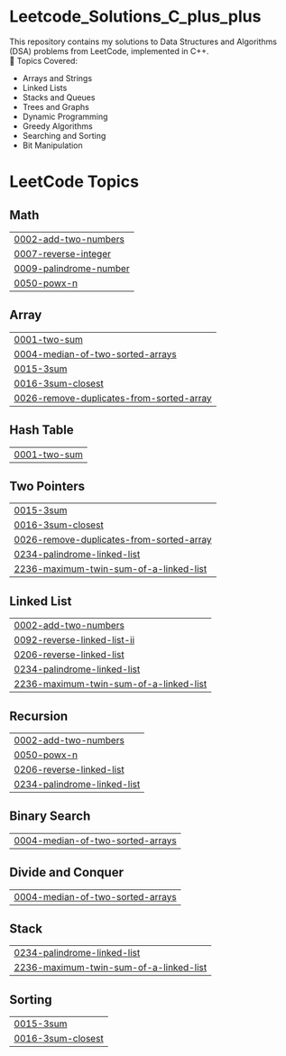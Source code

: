 # Leetcode_Solutions_C_plus_plus
This repository contains my solutions to Data Structures and Algorithms (DSA) problems from LeetCode, implemented in C++.   
🔹 Topics Covered: 
- Arrays and Strings
- Linked Lists
- Stacks and Queues
- Trees and Graphs 
- Dynamic Programming
- Greedy Algorithms 
- Searching and Sorting 
- Bit Manipulation

<!---LeetCode Topics Start-->
# LeetCode Topics
## Math
|  |
| ------- |
| [0002-add-two-numbers](https://github.com/TA173157/Leetcode_Solutions_C_plus_plus/tree/master/0002-add-two-numbers) |
| [0007-reverse-integer](https://github.com/TA173157/Leetcode_Solutions_C_plus_plus/tree/master/0007-reverse-integer) |
| [0009-palindrome-number](https://github.com/TA173157/Leetcode_Solutions_C_plus_plus/tree/master/0009-palindrome-number) |
| [0050-powx-n](https://github.com/TA173157/Leetcode_Solutions_C_plus_plus/tree/master/0050-powx-n) |
## Array
|  |
| ------- |
| [0001-two-sum](https://github.com/TA173157/Leetcode_Solutions_C_plus_plus/tree/master/0001-two-sum) |
| [0004-median-of-two-sorted-arrays](https://github.com/TA173157/Leetcode_Solutions_C_plus_plus/tree/master/0004-median-of-two-sorted-arrays) |
| [0015-3sum](https://github.com/TA173157/Leetcode_Solutions_C_plus_plus/tree/master/0015-3sum) |
| [0016-3sum-closest](https://github.com/TA173157/Leetcode_Solutions_C_plus_plus/tree/master/0016-3sum-closest) |
| [0026-remove-duplicates-from-sorted-array](https://github.com/TA173157/Leetcode_Solutions_C_plus_plus/tree/master/0026-remove-duplicates-from-sorted-array) |
## Hash Table
|  |
| ------- |
| [0001-two-sum](https://github.com/TA173157/Leetcode_Solutions_C_plus_plus/tree/master/0001-two-sum) |
## Two Pointers
|  |
| ------- |
| [0015-3sum](https://github.com/TA173157/Leetcode_Solutions_C_plus_plus/tree/master/0015-3sum) |
| [0016-3sum-closest](https://github.com/TA173157/Leetcode_Solutions_C_plus_plus/tree/master/0016-3sum-closest) |
| [0026-remove-duplicates-from-sorted-array](https://github.com/TA173157/Leetcode_Solutions_C_plus_plus/tree/master/0026-remove-duplicates-from-sorted-array) |
| [0234-palindrome-linked-list](https://github.com/TA173157/Leetcode_Solutions_C_plus_plus/tree/master/0234-palindrome-linked-list) |
| [2236-maximum-twin-sum-of-a-linked-list](https://github.com/TA173157/Leetcode_Solutions_C_plus_plus/tree/master/2236-maximum-twin-sum-of-a-linked-list) |
## Linked List
|  |
| ------- |
| [0002-add-two-numbers](https://github.com/TA173157/Leetcode_Solutions_C_plus_plus/tree/master/0002-add-two-numbers) |
| [0092-reverse-linked-list-ii](https://github.com/TA173157/Leetcode_Solutions_C_plus_plus/tree/master/0092-reverse-linked-list-ii) |
| [0206-reverse-linked-list](https://github.com/TA173157/Leetcode_Solutions_C_plus_plus/tree/master/0206-reverse-linked-list) |
| [0234-palindrome-linked-list](https://github.com/TA173157/Leetcode_Solutions_C_plus_plus/tree/master/0234-palindrome-linked-list) |
| [2236-maximum-twin-sum-of-a-linked-list](https://github.com/TA173157/Leetcode_Solutions_C_plus_plus/tree/master/2236-maximum-twin-sum-of-a-linked-list) |
## Recursion
|  |
| ------- |
| [0002-add-two-numbers](https://github.com/TA173157/Leetcode_Solutions_C_plus_plus/tree/master/0002-add-two-numbers) |
| [0050-powx-n](https://github.com/TA173157/Leetcode_Solutions_C_plus_plus/tree/master/0050-powx-n) |
| [0206-reverse-linked-list](https://github.com/TA173157/Leetcode_Solutions_C_plus_plus/tree/master/0206-reverse-linked-list) |
| [0234-palindrome-linked-list](https://github.com/TA173157/Leetcode_Solutions_C_plus_plus/tree/master/0234-palindrome-linked-list) |
## Binary Search
|  |
| ------- |
| [0004-median-of-two-sorted-arrays](https://github.com/TA173157/Leetcode_Solutions_C_plus_plus/tree/master/0004-median-of-two-sorted-arrays) |
## Divide and Conquer
|  |
| ------- |
| [0004-median-of-two-sorted-arrays](https://github.com/TA173157/Leetcode_Solutions_C_plus_plus/tree/master/0004-median-of-two-sorted-arrays) |
## Stack
|  |
| ------- |
| [0234-palindrome-linked-list](https://github.com/TA173157/Leetcode_Solutions_C_plus_plus/tree/master/0234-palindrome-linked-list) |
| [2236-maximum-twin-sum-of-a-linked-list](https://github.com/TA173157/Leetcode_Solutions_C_plus_plus/tree/master/2236-maximum-twin-sum-of-a-linked-list) |
## Sorting
|  |
| ------- |
| [0015-3sum](https://github.com/TA173157/Leetcode_Solutions_C_plus_plus/tree/master/0015-3sum) |
| [0016-3sum-closest](https://github.com/TA173157/Leetcode_Solutions_C_plus_plus/tree/master/0016-3sum-closest) |
<!---LeetCode Topics End-->